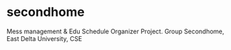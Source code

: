 # secondhome
Mess management &amp; Edu Schedule Organizer Project. Group Secondhome, East Delta University, CSE

